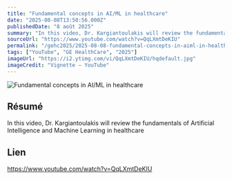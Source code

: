 ```yaml
---
title: "Fundamental concepts in AI/ML in healthcare"
date: "2025-08-08T13:50:56.000Z"
publishedDate: "8 août 2025"
summary: "In this video, Dr. Kargiantoulakis will review the fundamentals of Artificial Intelligence and Machine Learning in healthcare"
sourceUrl: "https://www.youtube.com/watch?v=QqLXmtDeKIU"
permalink: "/gehc2025/2025-08-08-fundamental-concepts-in-aiml-in-healthcare"
tags: ["YouTube", "GE HealthCare", "2025"]
imageUrl: "https://i2.ytimg.com/vi/QqLXmtDeKIU/hqdefault.jpg"
imageCredit: "Vignette — YouTube"
---
```


![Fundamental concepts in AI/ML in healthcare](https://i2.ytimg.com/vi/QqLXmtDeKIU/hqdefault.jpg)

## Résumé

In this video, Dr. Kargiantoulakis will review the fundamentals of Artificial Intelligence and Machine Learning in healthcare

## Lien

https://www.youtube.com/watch?v=QqLXmtDeKIU
